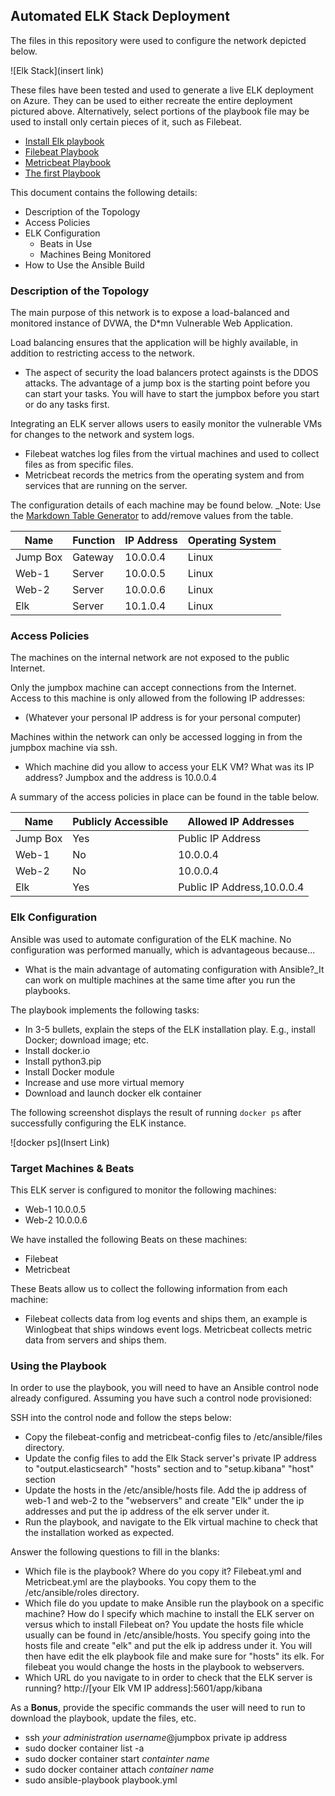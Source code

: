 ## Automated ELK Stack Deployment

The files in this repository were used to configure the network depicted below.

![Elk Stack](insert link)

These files have been tested and used to generate a live ELK deployment on Azure. They can be used to either recreate the entire deployment pictured above. Alternatively, select portions of the playbook file may be used to install only certain pieces of it, such as Filebeat.

  - [Install Elk playbook](https://github.com/Jtullis316/Elk-Stack/blob/main/Playbooks/Install-Elk.yml)
  - [Filebeat Playbook](https://github.com/Jtullis316/Elk-Stack/blob/main/Playbooks/Filebeat.yml)
  - [Metricbeat Playbook](https://github.com/Jtullis316/Elk-Stack/blob/main/Playbooks/Metricbeat.yml)
  - [The first Playbook](https://github.com/Jtullis316/Elk-Stack/blob/main/Playbooks/My-playbook.yml)

This document contains the following details:
- Description of the Topology
- Access Policies
- ELK Configuration
  - Beats in Use
  - Machines Being Monitored
- How to Use the Ansible Build


### Description of the Topology

The main purpose of this network is to expose a load-balanced and monitored instance of DVWA, the D*mn Vulnerable Web Application.

Load balancing ensures that the application will be highly available, in addition to restricting access to the network.
- The aspect of security the load balancers protect againsts is the DDOS attacks. The advantage of a jump box is the starting point before you can start your tasks. You will have to start the jumpbox before you start or do any tasks first.

Integrating an ELK server allows users to easily monitor the vulnerable VMs for changes to the network and system logs.
- Filebeat watches log files from the virtual machines and used to collect files as from specific files.
- Metricbeat records the metrics from the operating system and from services that are running on the server.

The configuration details of each machine may be found below.
_Note: Use the [Markdown Table Generator](http://www.tablesgenerator.com/markdown_tables) to add/remove values from the table.

| Name     | Function | IP Address | Operating System |
|----------|----------|------------|------------------|
| Jump Box | Gateway  | 10.0.0.4   | Linux            |
| Web-1    | Server   | 10.0.0.5   | Linux            |
| Web-2    | Server   | 10.0.0.6   | Linux            |
| Elk      | Server   | 10.1.0.4   | Linux            |

### Access Policies

The machines on the internal network are not exposed to the public Internet. 

Only the jumpbox machine can accept connections from the Internet. Access to this machine is only allowed from the following IP addresses:
- (Whatever your personal IP address is for your personal computer)

Machines within the network can only be accessed logging in from the jumpbox machine via ssh.
- Which machine did you allow to access your ELK VM? What was its IP address? Jumpbox and the address is 10.0.0.4

A summary of the access policies in place can be found in the table below.

| Name     | Publicly Accessible | Allowed IP Addresses     |
|----------|---------------------|--------------------------|
| Jump Box | Yes                 |     Public IP Address    |
| Web-1    | No                  |     10.0.0.4             |
| Web-2    | No                  |     10.0.0.4             |
| Elk      | Yes                 |Public IP Address,10.0.0.4|

### Elk Configuration

Ansible was used to automate configuration of the ELK machine. No configuration was performed manually, which is advantageous because...
- What is the main advantage of automating configuration with Ansible?_It can work on multiple machines at the same time after you run the playbooks. 

The playbook implements the following tasks:
- In 3-5 bullets, explain the steps of the ELK installation play. E.g., install Docker; download image; etc.
- Install docker.io
- Install python3.pip
- Install Docker module
- Increase and use more virtual memory
- Download and launch docker elk container

The following screenshot displays the result of running `docker ps` after successfully configuring the ELK instance.

![docker ps](Insert Link)

### Target Machines & Beats
This ELK server is configured to monitor the following machines:
- Web-1 10.0.0.5 
- Web-2 10.0.0.6

We have installed the following Beats on these machines:
- Filebeat  
- Metricbeat

These Beats allow us to collect the following information from each machine:
- Filebeat collects data from log events and ships them, an example is Winlogbeat that ships windows event logs. Metricbeat collects metric data from servers and ships them. 

### Using the Playbook
In order to use the playbook, you will need to have an Ansible control node already configured. Assuming you have such a control node provisioned: 

SSH into the control node and follow the steps below:
- Copy the filebeat-config and metricbeat-config files to /etc/ansible/files directory.
- Update the config files to add the Elk Stack server's private IP address to "output.elasticsearch" "hosts" section and to "setup.kibana" "host" section
- Update the hosts in the /etc/ansible/hosts file. Add the ip address of web-1 and web-2 to the "webservers" and create "Elk" under the ip addresses and put the ip address of the elk server under it.
- Run the playbook, and navigate to the Elk virtual machine to check that the installation worked as expected.

Answer the following questions to fill in the blanks:
- Which file is the playbook? Where do you copy it? Filebeat.yml and Metricbeat.yml are the playbooks. You copy them to the /etc/ansible/roles directory.
- Which file do you update to make Ansible run the playbook on a specific machine? How do I specify which machine to install the ELK server on versus which to install Filebeat on? You update the hosts file whicle usually can be found in /etc/ansible/hosts. You specify going into the hosts file and create "elk" and put the elk ip address under it. You will then have edit the elk playbook file and make sure for "hosts" its elk. For filebeat you would change the hosts in the playbook to webservers.
- Which URL do you navigate to in order to check that the ELK server is running? http://[your Elk VM IP address]:5601/app/kibana

As a **Bonus**, provide the specific commands the user will need to run to download the playbook, update the files, etc.
- ssh *your administration username*@jumpbox private ip address
- sudo docker container list -a
- sudo docker container start *containter name*
- sudo docker container attach *container name*
- sudo ansible-playbook playbook.yml
